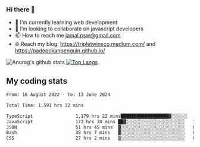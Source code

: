 ### Hi there 👋

<!--
**padepokanpenguin/padepokanpenguin** is a ✨ _special_ ✨ repository because its `README.md` (this file) appears on your GitHub profile.
-->

- 🌱 I’m currently learning  web development
- 👯 I’m looking to collaborate on javascript developers
- 📫 How to reach me jamal.psw@gmail.com
- 🌐 Reach my blog:
   https://tripletwinsco.medium.com/ and
   https://padepokanpenguin.github.io/

![Anurag's github stats](https://github-readme-stats.vercel.app/api?username=padepokanpenguin&count_private=true&disable_animations=false&show_icons=true&theme=default)
[![Top Langs](https://github-readme-stats.vercel.app/api/top-langs/?username=padepokanpenguin&theme=default&layout=compact)](https://github.com/padepokanpenguin)

## My coding stats

<!--START_SECTION:waka-->

```txt
From: 16 August 2022 - To: 13 June 2024

Total Time: 1,591 hrs 32 mins

TypeScript                1,179 hrs 22 mins██████████████████▓░░░░░░   74.10 %
JavaScript                172 hrs 34 mins ██▓░░░░░░░░░░░░░░░░░░░░░░   10.84 %
JSON                      51 hrs 45 mins  ▓░░░░░░░░░░░░░░░░░░░░░░░░   03.25 %
Bash                      38 hrs 7 mins   ▓░░░░░░░░░░░░░░░░░░░░░░░░   02.40 %
CSS                       27 hrs 2 mins   ▒░░░░░░░░░░░░░░░░░░░░░░░░   01.70 %
```

<!--END_SECTION:waka-->


